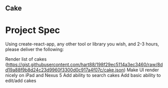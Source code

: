 ## Cake

# Project Spec

Using create-react-app, any other tool or library you wish, and 2-3 hours, please deliver the following:

Render list of cakes (https://gist.githubusercontent.com/hart88/198f29ec5114a3ec3460/raw/8dd19a88f9b8d24c23d9960f3300d0c917a4f07c/cake.json)
Make UI render nicely on iPad and Nexus 5
Add ability to search cakes
Add basic ability to edit/add cakes
